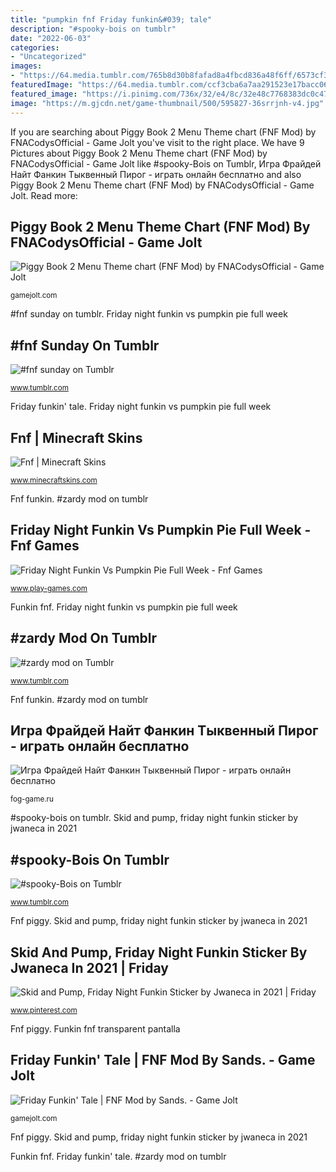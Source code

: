 ```yaml
---
title: "pumpkin fnf Friday funkin&#039; tale"
description: "#spooky-bois on tumblr"
date: "2022-06-03"
categories:
- "Uncategorized"
images:
- "https://64.media.tumblr.com/765b8d30b8fafad8a4fbcd836a48f6ff/6573cf3198e3efa2-20/s540x810/c2ec114fc9c2a3b9c720f1e929878c1161f50d4a.jpg"
featuredImage: "https://64.media.tumblr.com/ccf3cba6a7aa291523e17bacc068de9d/8df8bae42fe52efe-61/s640x960/3bd5212f391b978778893ed8ec841c6f5625553d.png"
featured_image: "https://i.pinimg.com/736x/32/e4/8c/32e48c7768383dc0c4769cbef405e693.jpg"
image: "https://m.gjcdn.net/game-thumbnail/500/595827-36srrjnh-v4.jpg"
---
```


If you are searching about Piggy Book 2 Menu Theme chart (FNF Mod) by FNACodysOfficial - Game Jolt you've visit to the right place. We have 9 Pictures about Piggy Book 2 Menu Theme chart (FNF Mod) by FNACodysOfficial - Game Jolt like #spooky-Bois on Tumblr, Игра Фрайдей Найт Фанкин Тыквенный Пирог - играть онлайн бесплатно and also Piggy Book 2 Menu Theme chart (FNF Mod) by FNACodysOfficial - Game Jolt. Read more:

## Piggy Book 2 Menu Theme Chart (FNF Mod) By FNACodysOfficial - Game Jolt

![Piggy Book 2 Menu Theme chart (FNF Mod) by FNACodysOfficial - Game Jolt](https://m.gjcdn.net/game-thumbnail/500/595827-36srrjnh-v4.jpg "Fnf funkin")

<small>gamejolt.com</small>

#fnf sunday on tumblr. Friday night funkin vs pumpkin pie full week

## #fnf Sunday On Tumblr

![#fnf sunday on Tumblr](https://64.media.tumblr.com/ccf3cba6a7aa291523e17bacc068de9d/8df8bae42fe52efe-61/s640x960/3bd5212f391b978778893ed8ec841c6f5625553d.png "Funkin fnf transparent pantalla")

<small>www.tumblr.com</small>

Friday funkin&#039; tale. Friday night funkin vs pumpkin pie full week

## Fnf | Minecraft Skins

![Fnf | Minecraft Skins](https://www.minecraftskins.com/uploads/preview-skins/2021/04/02/pumpkin-pie-version-2-17332735.png?v397 "Funkin fnf transparent pantalla")

<small>www.minecraftskins.com</small>

Fnf funkin. #zardy mod on tumblr

## Friday Night Funkin Vs Pumpkin Pie Full Week - Fnf Games

![Friday Night Funkin Vs Pumpkin Pie Full Week - Fnf Games](https://www.play-games.com/files/img/friday-night-funkin-vs-pumpkin-pie-full-week-1625651869.jpg "Skid and pump, friday night funkin sticker by jwaneca in 2021")

<small>www.play-games.com</small>

Funkin fnf. Friday night funkin vs pumpkin pie full week

## #zardy Mod On Tumblr

![#zardy mod on Tumblr](https://64.media.tumblr.com/765b8d30b8fafad8a4fbcd836a48f6ff/6573cf3198e3efa2-20/s540x810/c2ec114fc9c2a3b9c720f1e929878c1161f50d4a.jpg "Piggy book 2 menu theme chart (fnf mod) by fnacodysofficial")

<small>www.tumblr.com</small>

Fnf funkin. #zardy mod on tumblr

## Игра Фрайдей Найт Фанкин Тыквенный Пирог - играть онлайн бесплатно

![Игра Фрайдей Найт Фанкин Тыквенный Пирог - играть онлайн бесплатно](https://fog-game.ru/games/2021/05/fog_game_ru-21.jpg "Skid and pump, friday night funkin sticker by jwaneca in 2021")

<small>fog-game.ru</small>

#spooky-bois on tumblr. Skid and pump, friday night funkin sticker by jwaneca in 2021

## #spooky-Bois On Tumblr

![#spooky-Bois on Tumblr](https://64.media.tumblr.com/2b374abcef7d8484ddbd685a2701be0c/9cf590a7dd9f723c-c1/s1280x1920/a1acf6a9526a08832f8b8f0b55be54bf4e4e18a8.png "#spooky-bois on tumblr")

<small>www.tumblr.com</small>

Fnf piggy. Skid and pump, friday night funkin sticker by jwaneca in 2021

## Skid And Pump, Friday Night Funkin Sticker By Jwaneca In 2021 | Friday

![Skid and Pump, Friday Night Funkin Sticker by Jwaneca in 2021 | Friday](https://i.pinimg.com/736x/32/e4/8c/32e48c7768383dc0c4769cbef405e693.jpg "Fnf funkin")

<small>www.pinterest.com</small>

Fnf piggy. Funkin fnf transparent pantalla

## Friday Funkin&#039; Tale | FNF Mod By Sands. - Game Jolt

![Friday Funkin&#039; Tale | FNF Mod by Sands. - Game Jolt](https://m.gjcdn.net/video-poster/900/5631810-3iepm9vr-v4.jpg "#fnf sunday on tumblr")

<small>gamejolt.com</small>

Fnf piggy. Skid and pump, friday night funkin sticker by jwaneca in 2021

Funkin fnf. Friday funkin&#039; tale. #zardy mod on tumblr
